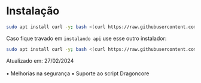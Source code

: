 # Instalação
```sh
sudo apt install curl -y; bash <(curl https://raw.githubusercontent.com/endblack/ApiWa/main/i.sh)
```
Caso fique travado em ```instalando api``` use esse outro instalador:
```sh
sudo apt install curl -y; bash <(curl https://raw.githubusercontent.com/endblack/ApiWa/main/i2.sh)
```

Atualizado em: 27/02/2024 <br></br>
• Melhorias na segurança
• Suporte ao script Dragoncore

